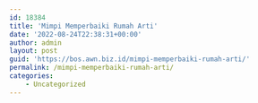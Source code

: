 ```yaml
---
id: 18384
title: 'Mimpi Memperbaiki Rumah Arti'
date: '2022-08-24T22:38:31+00:00'
author: admin
layout: post
guid: 'https://bos.awn.biz.id/mimpi-memperbaiki-rumah-arti/'
permalink: /mimpi-memperbaiki-rumah-arti/
categories:
    - Uncategorized
---
```


